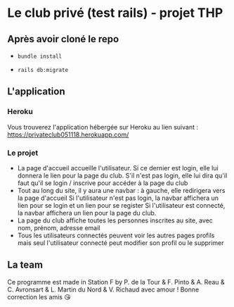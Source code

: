 # Le club privé (test rails) - projet THP

## Après avoir cloné le repo

- `bundle install`

- `rails db:migrate`

## L'application

### Heroku

Vous trouverez l'application hébergée sur Heroku au lien suivant : https://privateclub051118.herokuapp.com/

### Le projet

- La page d'accueil accueille l'utilisateur. Si ce dernier est login, elle lui donnera le lien pour la page du club. S'il n'est pas login, elle lui dira qu'il faut qu'il se login / inscrive pour accéder à la page du club
- Tout au long du site, il y aura une navbar : à gauche, elle redirigera vers la page d'accueil
Si l'utilisateur n'est pas login, la navbar affichera un lien pour se login et un lien pour se register
Si l'utilisateur est connecté, la navbar affichera un lien pour la page du club.
- La page du club affiche toutes les personnes inscrites au site, avec nom, prénom, adresse email
- Tous les utilisateurs connectés peuvent voir les autres pages profils mais seul l'utilisateur connecté peut modifier son profil ou le supprimer

## La team

Ce programme est made in Station F by P. de la Tour & F. Pinto & A. Reau & C. Avronsart & L. Martin du Nord & V. Richaud  avec amour ! Bonne correction les amis :kissing_heart:
